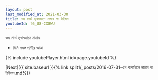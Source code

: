 ```yaml
---
layout: post
last_modified_at: 2021-03-30
title: ওম সার্ভ ভূথাৎমানে নামায গা টাইমস
youtubeId: f6_U8-CX8WU
---
```

 
 
 ওম সার্ভ ভূথাৎমানে নামায  
 
 -  যিনি সমস্ত প্রাণীর আত্মা 
 
  
 
  
 
 
 
 
 
 


{% include youtubePlayer.html id=page.youtubeId %}
 
[Next]({{ site.baseurl }}{% link  split1/_posts/2016-07-31-ওম থাপাশ্বিনে নামায গা টাইমস.md%})
 
